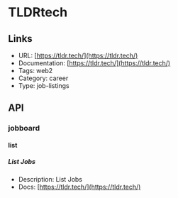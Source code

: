# TLDRtech

## Links

* URL: [https://tldr.tech/](https://tldr.tech/)
* Documentation: [https://tldr.tech/](https://tldr.tech/)
* Tags: web2
* Category: career
* Type: job-listings

## API

### jobboard

#### list

##### List Jobs

* Description: List Jobs
* Docs: [https://tldr.tech/](https://tldr.tech/)
